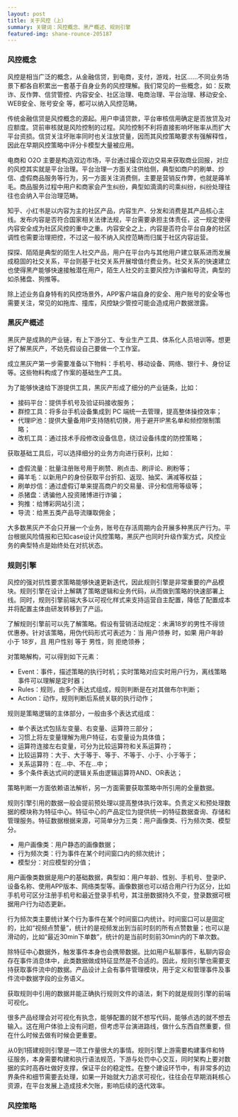 ```yaml
---
layout: post
title: 关于风控（上）
summary: 关键词：风控概念、黑产概述、规则引擎
featured-img: shane-rounce-205187
---
```

### 风控概念

风控是相当广泛的概念，从金融信贷，到电商，支付，游戏，社区......不同业务场景下都各自积累出一套基于自身业务的风控理解。我们常见的一些概念，如：反欺诈、反作弊、信贷管控、内容安全、社区治理、电商治理、平台治理、移动安全、WEB安全、账号安全 等，都可以纳入风控范畴。

传统金融信贷是风控概念的源起。用户申请贷款，平台审核信用确定是否放贷及对应额度。贷前审核就是风险控制的过程。风险控制不利将直接影响坏账率从而扩大平台资损。信贷关注坏账率同时也关注放贷量，因而其风控策略要求有强解释性，因此在早期风控策略中评分卡模型大量被应用。

电商和 O2O 主要是构造双边市场，平台通过撮合双边交易来获取商业回报，对应的风控其实就是平台治理。平台治理一方面关注供给侧，典型如商户的刷单、炒信、虚假商品服务等行为，另一方面关注消费侧，主要是营销反作弊，也就是薅羊毛。商品服务过程中用户和商家会产生纠纷，典型如滴滴的司乘纠纷，纠纷处理往往也会纳入平台治理范畴。

知乎、小红书是以内容为主的社区产品，内容生产、分发和消费是其产品核心主线。发布内容是否符合国家相关法律法规，平台需要承担主体责任，这一规定使得内容安全成为社区风控的重中之重。内容安全之上，内容是否符合平台自身的社区调性也需要治理把控，不过这一般不纳入风控范畴而归属于社区内容运营。

探探、陌陌是典型的陌生人社交产品，用户在平台内与其他用户建立联系进而发展成稳固的社交关系，平台则基于社交关系开展增值付费业务。社交关系的快速建立也使得黑产能够快速接触潜在用户，陌生人社交的主要风控为诈骗和导流，典型的如杀猪盘、狗推等。

除上述业务自身特有的风控场景外，APP客户端自身的安全、用户账号的安全等也需要关注，常见的如拖库、撞库，风控缺少管控可能会造成用户数据泄露。

### 黑灰产概述

黑灰产是成熟的产业链，有上下游分工、专业生产工具、体系化人员培训等。想更好了解黑灰产，不妨先假设自己要做一个工作室。

成立黑灰产第一步需要准备以下物料：手机号、移动设备、网络、银行卡、身份证等。这些物料构成了作案的基础生产工具。

为了能够快速给下游提供工具，黑灰产形成了细分的产业链条，比如：

- 接码平台：提供手机号及验证码接收服务；
- 群控工具：将多台手机设备集成到 PC 端统一去管理，提高整体操控效率；
- 代理IP池：提供大量备用IP支持随机切换，用于避开IP黑名单和频控限制策略；
- 改机工具：通过技术手段修改设备信息，绕过设备纬度的防控策略；

获取基础工具后，可以选择细分的业务方向进行获利，比如：

- 虚假流量：批量注册账号用于刷赞、刷点击、刷评论、刷粉等；
- 薅羊毛：以新用户的身份获取平台折扣、返现、抽奖、满减等权益；
- 刷单炒信：通过虚假订单来提高商户的交易量、评分和信用等级等；
- 杀猪盘：诱骗他人投资赌博进行诈骗；
- 狗推：给博彩网站引流；
- 导流：给黑五类产品导流赚取佣金；

大多数黑灰产不会只开展一个业务，账号在存活周期内会开展多种黑灰产行为。平台根据风险情报和已知case设计风控策略，黑灰产也同时升级作案方式，风控业务的典型特点是始终处在对抗状态。


### 规则引擎

风控的强对抗性要求策略能够快速更新迭代，因此规则引擎是非常重要的产品模块。规则引擎在设计上解耦了策略逻辑和业务代码，从而做到策略的快速部署上线。同时，规则引擎前端大多以可视化样式来支持运营自主配置，降低了配置成本并将配置主体由研发转移到了产运。

了解规则引擎前可以先了解策略。假设有营销活动规定：未满18岁的男性不得领优惠券。针对该策略，用伪代码形式可表述为：当 用户领券 时，如果 用户年龄 小于 18岁，且 用户性别 等于 男性，则 拒绝领券；

对策略解构，可以得到如下元素：

- Event：事件，描述策略的执行时机；实时策略对应实时用户行为，离线策略事件可以理解是定时器；
- Rules：规则，由多个表达式组成，规则判断是在对其做布尔判断；
- Action：动作，规则判断后系统关联的执行动作；

规则是策略逻辑的主体部分，一般由多个表达式组成：

- 单个表达式包括左变量、右变量、运算符三部分；
- 习惯上将左变量理解为用户特征，右变量设为具体值；
- 运算符连接左右变量，可分为比较运算符和关系运算符；
- 比较运算符：大于、大于等于、等于、不等于、小于、小于等于；
- 关系运算符：在...中、不在...中；
- 多个条件表达式间的逻辑关系由逻辑运算符AND、OR表达；

策略判断一方面依赖语法解析，另一方面需要获取策略中所引用的全量数据。

规则引擎引用的数据一般会提前预处理以提高整体执行效率。负责定义和预处理数据的模块称为特征中心。特征中心的产品定位为提供统一的特征数据查询、存储和管理服务。特征数据根据来源，可简单分为三类：用户画像类、行为频次类、模型分。

- 用户画像类：用户静态的画像数据；
- 行为频次类：行为事件在某个时间窗口内的频次统计；
- 模型分：对应模型的分值；

用户画像类数据是用户的基础数据，典型如：用户年龄、性别、手机号、登录IP、设备名称、使用APP版本、网络类型等。画像数据也可以结合用户行为区分，比如手机号可区分注册手机号和最近登录手机号，其注册数据持久不变，登录数据可根据用户行为动态更新。

行为频次类主要统计某个行为事件在某个时间窗口内统计。时间窗口可以是固定的，比如“视频点赞量”，统计的是视频发出到当前时刻的所有点赞数量；也可以是滑动的，比如“最近30min下单数”，统计的是当前时刻前30min内的下单次数。

除特征中心数据外，触发事件本身也会携带数据。比如用户私聊事件，私聊内容会存在事件消息体中，此类数据做成特征显然是不合适的。因此，规则引擎也需要支持获取事件流中的数据。产品设计上会有事件管理模块，用于定义和管理事件及事件流中数据字段的业务语义。

获取规则中引用的数据并能正确执行规则文件的语法，剩下的就是规则引擎的前端可视化。

很多产品经理会对可视化有执念，能够配置的就不想写代码，能够点选的就不想去输入。这在用户体验上没有问题，但考虑平台演进路线，做什么东西自然重要，但在什么时候去做有时候会更重要。

从0到1搭建规则引擎是一项工作量很大的事情。规则引擎上游需要构建事件和特征服务，本身需要构建和执行语法规范，下游与处罚中心交互，同时架构上要对数据的实时高吞吐做好支撑，保证平台的稳定性。在整个建设环节中，有非常多的边界条件和细节需要去处理，如果一开始就大力追求可视化，往往会在早期消耗核心资源，在平台发展上造成技术欠账，影响后续的迭代效率。

### 风控策略

